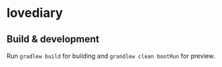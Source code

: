 # lovediary

## Build & development

Run `gradlew build` for building and `grandlew clean bootRun` for preview.
